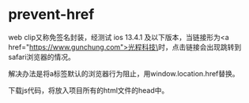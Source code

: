 # prevent-href
web clip又称免签名封装，经测试 ios 13.4.1 及以下版本，当链接形为\<a href="https://www.gunchung.com">光程科技\</a>时，点击链接会出现跳转到safari浏览器的情况。

解决办法是将a标签默认的浏览器行为阻止，用window.location.href替换。

下载js代码，将<script src="你的目录/prevent-href.js"></script>放入项目所有的html文件的head中。

